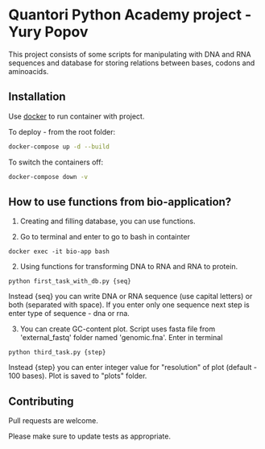 # Quantori Python Academy project - Yury Popov

This project consists of some scripts for manipulating with DNA and RNA sequences and database for storing relations between bases, codons and aminoacids. 

## Installation

Use [docker](https://docker.com) to run container with project.

To deploy - from the root folder:

```bash
docker-compose up -d --build
```

To switch the containers off:

```bash
docker-compose down -v
```

## How to use functions from bio-application?

1. Creating and filling database, you can use functions.

2. Go to terminal and enter to go to bash in containter
```
docker exec -it bio-app bash
```

2. Using functions for transforming DNA to RNA and RNA to protein. 
```
python first_task_with_db.py {seq}
```
Instead {seq} you can write DNA or RNA sequence (use capital letters) or both (separated with space). 
If you enter only one sequence next step is enter type of sequence - dna or rna.

3. You can create GC-content plot.
Script uses fasta file from 'external_fastq' folder named 'genomic.fna'. 
Enter in terminal 

```
python third_task.py {step}
```
Instead {step} you can enter integer value for "resolution" of plot (default - 100 bases).
Plot is saved to "plots" folder.

## Contributing

Pull requests are welcome. 

Please make sure to update tests as appropriate.
